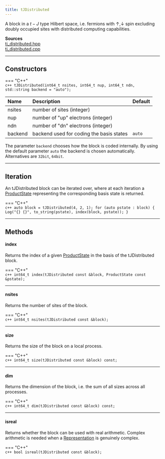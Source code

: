 ```yaml
---
title: tJDistributed
---
```


A block in a  $t-J$ type Hilbert space, i.e. fermions with $\uparrow, \downarrow$ spin excluding doubly occupied sites with distributed computing capabilities. 

**Sources**<br>
[tj_distributed.hpp](https://github.com/awietek/xdiag/blob/main/xdiag/blocks/tj_distributed.hpp)<br>
[tj_distributed.cpp](https://github.com/awietek/xdiag/blob/main/xdiag/blocks/tj_distributed.cpp)

---

## Constructors

=== "C++"	
	```c++
	tJDistributed(int64_t nsites, int64_t nup, int64_t ndn, std::string backend = "auto");
	```


| Name    | Description                                                                          | Default |
|:--------|:-------------------------------------------------------------------------------------|---------|
| nsites  | number of sites (integer)                                                            |         |
| nup     | number of "up" electrons (integer)                                                   |         |
| ndn     | number of "dn" electrons (integer)                                                   |         |
| backend | backend used for coding the basis states                                             | `auto`  |

The parameter `backend` chooses how the block is coded internally. By using the default parameter `auto` the backend is chosen automatically. Alternatives are `32bit`, `64bit`.

---

## Iteration

An tJDistributed block can be iterated over, where at each iteration a [ProductState](../states/product_state.md) representing the corresponding basis state is returned.

=== "C++"	
	```c++
    auto block = tJDistributed(4, 2, 1);
	for (auto pstate : block) {
		Log("{} {}", to_string(pstate), index(block, pstate));
	}
	```

---

## Methods

#### index

Returns the index of a given [ProductState](../states/product_state.md) in the basis of the tJDistributed block.

=== "C++"	
	```c++
	int64_t index(tJDistributed const &block, ProductState const &pstate);
	```

---

#### nsites

Returns the number of sites of the block.

=== "C++"	
	```c++
	int64_t nsites(tJDistributed const &block);
	```

---

#### size
Returns the size of the block on a local process.

=== "C++"	
	```c++
	int64_t size(tJDistributed const &block) const;
	```


---

#### dim
Returns the dimension of the block, i.e. the sum of all sizes across all processes. 

=== "C++"	
	```c++
	int64_t dim(tJDistributed const &block) const;
	```


---
		
#### isreal
Returns whether the block can be used with real arithmetic. 
Complex arithmetic is needed when a
[Representation](../symmetries/representation.md) is genuinely complex.

=== "C++"	
	```c++
    bool isreal(tJDistributed const &block);
	```
